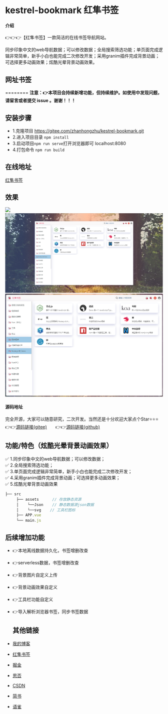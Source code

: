 # kestrel-bookmark 红隼书签

#### 介绍
👉👉👉【红隼书签】一款简洁的在线书签导航网站。

同步印象中文的web导航数据；可以修改数据；全局搜索筛选功能；单页面完成逻辑非常简单，新手小白也能完成二次修改开发；采用granim插件完成背景动画；可选择更多动画效果；炫酷光晕背景动画效果。

## 网址书签
========
__注意：👉本项目会持续新增功能，但持续维护。如使用中发现问题，请留言或者提交 issue 。谢谢！！！__

## 安装步骤

* 1.克隆项目 https://gitee.com/zhanhongzhu/kestrel-bookmark.git
* 2.进入项目目录 `npm install`
* 3.启动项目`npm run serve`打开浏览器即可 localhost:8080
* 4.打包命令 `npm run build`

## 在线地址
[红隼书签](http://bookmark.zhanhongzhu.top/)

## 效果
![](./kestrel.gif)
![](./kestrel01.png)
![](./kestrel02.png)

#### 源码地址
完全开源，大家可以随意研究，二次开发。当然还是十分欢迎大家点个Star⭐⭐⭐  
👉👉[源码链接(gitee)](https://gitee.com/zhanhongzhu/kestrel-bookmark) &nbsp;&nbsp;&nbsp;&nbsp;&nbsp;&nbsp;👉👉[源码链接(github)](https://github.com/zhanhongzhu/kestrel-bookmark)

## 功能/特色（炫酷光晕背景动画效果）
✅ 1.同步印象中文的web导航数据；可以修改数据；</br>
✅ 2.全局搜索筛选功能；</br>
✅ 3.单页面完成逻辑非常简单，新手小白也能完成二次修改开发；</br>
✅ 4.采用granim插件完成背景动画；可选择更多动画效果；</br>
✅ 5.炫酷光晕背景动画效果</br>
```js
├── src 
     ├── assets      // 存放静态资源
     │    └──Json    // 静态数据源json数据
     │    └──svg    // 工具栏图标
     ├── APP.vue
     └── main.js
```
## 后续增加功能
* 👉本地离线数据持久化，书签增删改查</br>
* 👉serverless数据，书签增删改查</br>
* 👉背景图片自定义上传</br>
* 👉背景动画效果自定义</br>
* 👉工具栏功能自定义</br>
* 👉导入解析浏览器书签，同步书签数据</br>

  ## 其他链接
* [我的博客](https:/zhanhongzhu.top)</br>
* [红隼书签](http://bookmark.zhanhongzhu.top)</br>
* [掘金](https://juejin.im/user/5cc6757ce51d456e5238ca23)</br>
* [思否](https://segmentfault.com/u/huixiaodeyanjingzhenmei)</br>
* [CSDN](https://blog.csdn.net/weixin_43779957)</br>
* [简书](https://www.jianshu.com/u/b8d251f62b08)</br>
* [语雀](https://www.yuque.com/zhanhongzhu)</br>
